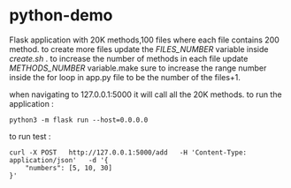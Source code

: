 # python-demo
Flask application with 20K methods,100 files where each file contains 200 method.
to create more files update the *FILES_NUMBER* variable inside *create.sh* . to increase the number of methods in each file update *METHODS_NUMBER* variable.make sure to increase the range number inside the for loop in app.py file to be the number of the files+1.


when navigating to 127.0.0.1:5000 it will call all the 20K methods.
to run the application :
```shell
python3 -m flask run --host=0.0.0.0
```

to run test  :
```shell
curl -X POST   http://127.0.0.1:5000/add   -H 'Content-Type: application/json'   -d '{
    "numbers": [5, 10, 30]
}'
```
